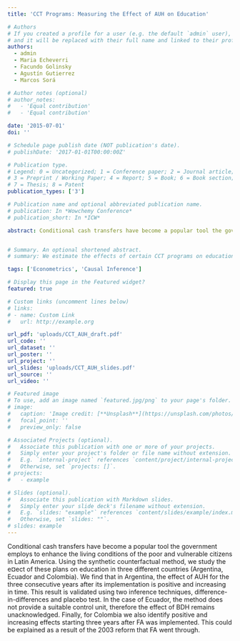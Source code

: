 ```yaml
---
title: 'CCT Programs: Measuring the Effect of AUH on Education'

# Authors
# If you created a profile for a user (e.g. the default `admin` user), write the username (folder name) here
# and it will be replaced with their full name and linked to their profile.
authors:
  - admin
  - Maria Echeverri
  - Facundo Golinsky
  - Agustín Gutierrez
  - Marcos Sorá

# Author notes (optional)
# author_notes:
#   - 'Equal contribution'
#   - 'Equal contribution'

date: '2015-07-01'
doi: ''

# Schedule page publish date (NOT publication's date).
# publishDate: '2017-01-01T00:00:00Z'

# Publication type.
# Legend: 0 = Uncategorized; 1 = Conference paper; 2 = Journal article;
# 3 = Preprint / Working Paper; 4 = Report; 5 = Book; 6 = Book section;
# 7 = Thesis; 8 = Patent
publication_types: ['3']

# Publication name and optional abbreviated publication name.
# publication: In *Wowchemy Conference*
# publication_short: In *ICW*

abstract: Conditional cash transfers have become a popular tool the government employs to enhance the living conditions of the poor and vulnerable citizens in Latin America. Using the synthetic counterfactual method, we study the e¤ect of these plans on education in three different countries (Argentina, Ecuador and Colombia). We find that in Argentina, the effect of AUH for the three consecutive years after its implementation is positive and increasing in time. This result is validated using two inference techniques, difference-in-differences and placebo test. In the case of Ecuador, the method does not provide a suitable control unit, therefore the effect of BDH remains unacknowledged. Finally, for Colombia we also identify positive and increasing effects starting three years after FA was implemented. This could be explained as a result of the 2003 reform that FA went through.


# Summary. An optional shortened abstract.
# summary: We estimate the effects of certain CCT programs on education outcomes in Latin America using Synthetic Control methods.

tags: ['Econometrics', 'Causal Inference']

# Display this page in the Featured widget?
featured: true

# Custom links (uncomment lines below)
# links:
# - name: Custom Link
#   url: http://example.org

url_pdf: 'uploads/CCT_AUH_draft.pdf'
url_code: ''
url_dataset: ''
url_poster: ''
url_project: ''
url_slides: 'uploads/CCT_AUH_slides.pdf'
url_source: ''
url_video: ''

# Featured image
# To use, add an image named `featured.jpg/png` to your page's folder.
# image:
#   caption: 'Image credit: [**Unsplash**](https://unsplash.com/photos/pLCdAaMFLTE)'
#   focal_point: ''
#   preview_only: false

# Associated Projects (optional).
#   Associate this publication with one or more of your projects.
#   Simply enter your project's folder or file name without extension.
#   E.g. `internal-project` references `content/project/internal-project/index.md`.
#   Otherwise, set `projects: []`.
# projects:
#   - example

# Slides (optional).
#   Associate this publication with Markdown slides.
#   Simply enter your slide deck's filename without extension.
#   E.g. `slides: "example"` references `content/slides/example/index.md`.
#   Otherwise, set `slides: ""`.
# slides: example
---
```


Conditional cash transfers have become a popular tool the government employs to enhance the living conditions of the poor and vulnerable citizens in Latin America. Using the synthetic counterfactual method, we study the e¤ect of these plans on education in three different countries (Argentina, Ecuador and Colombia). We find that in Argentina, the effect of AUH for the three consecutive years after its implementation is positive and increasing in time. This result is validated using two inference techniques, difference-in-differences and placebo test. In the case of Ecuador, the method does not provide a suitable control unit, therefore the effect of BDH remains unacknowledged. Finally, for Colombia we also identify positive and increasing effects starting three years after FA was implemented. This could be explained as a result of the 2003 reform that FA went through.